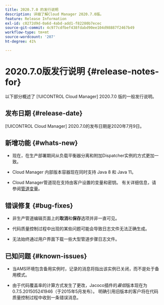 ```yaml
---
title: 2020.7.0 的发行说明
description: 详细了解Cloud Manager 2020.7.0版。
feature: Release Information
exl-id: c0272d9d-0a6d-4abd-add1-f82280b7ecec
source-git-commit: 4c977cdfbef438fdabd90ee104d98887f2467b49
workflow-type: tm+mt
source-wordcount: '207'
ht-degree: 41%

---
```


# 2020.7.0版发行说明 {#release-notes-for}

以下部分概述了 [!UICONTROL Cloud Manager] 2020.7.0 版的一般发行说明。

## 发布日期 {#release-date}

[!UICONTROL Cloud Manager] 2020.7.0的发布日期是2020年7月9日。

## 新增功能 {#whats-new}

* 现在，在生产部署期间从负载平衡器分离和附加Dispatcher实例的方式更加一致。

* Cloud Manager 内部版本容器现在同时支持 Java 8 和 Java 11。

* Cloud Manager管道现在支持由客户设置的变量和密钥。 有关详细信息，请参阅[管道变量](/help/getting-started/build-environment.md#pipeline-variables)。

## 错误修复 {#bug-fixes}

* 非生产管道编辑页面上的&#x200B;**取消**&#x200B;和&#x200B;**保存**&#x200B;选项并非一直可见。

* 代码质量控制过程中出现的某些问题可能会导致日志文件无法正确生成。

* 无法始终通过用户界面下载一些大型管道步骤日志文件。

## 已知问题 {#known-issues}

* 当AMS环境包含备用实例时，记录的消息将指出该实例已关闭，而不是处于备用模式。

* 由于代码覆盖率的计算方式发生了更改，Jacoco插件的&#x200B;_最低_&#x200B;版本现在为0.7.5.201505241946（于2015年5月发布）。 明确引用旧版本的客户将在代码质量控制过程中收到一条错误消息。
